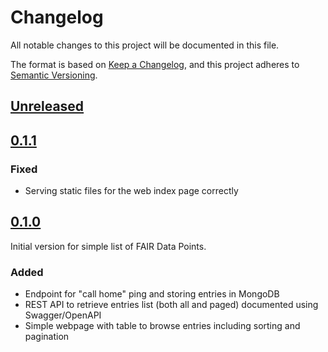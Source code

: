 # Changelog

All notable changes to this project will be documented in this file.

The format is based on [Keep a Changelog](https://keepachangelog.com/en/1.0.0/),
and this project adheres to [Semantic Versioning](https://semver.org/spec/v2.0.0.html).

## [Unreleased]

## [0.1.1]

### Fixed

- Serving static files for the web index page correctly

## [0.1.0]

Initial version for simple list of FAIR Data Points.

### Added

- Endpoint for "call home" ping and storing entries in MongoDB
- REST API to retrieve entries list (both all and paged) documented using Swagger/OpenAPI
- Simple webpage with table to browse entries including sorting and pagination

[Unreleased]: /../../compare/v0.1.1...develop
[0.1.0]: /../../tree/v0.1.0
[0.1.1]: /../../tree/v0.1.1
